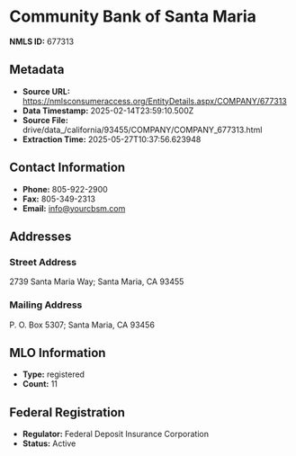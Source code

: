 # Community Bank of Santa Maria

**NMLS ID:** 677313

## Metadata
- **Source URL:** https://nmlsconsumeraccess.org/EntityDetails.aspx/COMPANY/677313
- **Data Timestamp:** 2025-02-14T23:59:10.500Z
- **Source File:** drive/data_/california/93455/COMPANY/COMPANY_677313.html
- **Extraction Time:** 2025-05-27T10:37:56.623948

## Contact Information
- **Phone:** 805-922-2900
- **Fax:** 805-349-2313
- **Email:** info@yourcbsm.com

## Addresses
### Street Address
2739 Santa Maria Way; Santa Maria, CA 93455

### Mailing Address
P. O. Box 5307; Santa Maria, CA 93456

## MLO Information
- **Type:** registered
- **Count:** 11

## Federal Registration
- **Regulator:** Federal Deposit Insurance Corporation
- **Status:** Active
